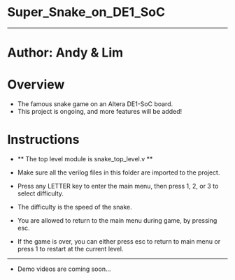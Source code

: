# Super_Snake_on_DE1_SoC
-----------------------------------------------------
# Author: Andy & Lim

# Overview
- The famous snake game on an Altera DE1-SoC board.
- This project is ongoing, and more features will be added!

# Instructions
- ** The top level module is snake_top_level.v **
- Make sure all the verilog files in this folder are imported to the project.


- Press any LETTER key to enter the main menu, 
then press 1, 2, or 3 to select difficulty.
- The difficulty is the speed of the snake.

- You are allowed to return to the main menu during game, by pressing esc.

- If the game is over, you can either press esc to return to main menu or
press 1 to restart at the current level.

---------------------------------
- Demo videos are coming soon...
